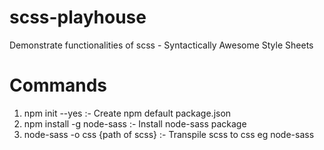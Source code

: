 # scss-playhouse
Demonstrate functionalities of scss - Syntactically Awesome Style Sheets

# Commands

1. npm init --yes :- Create npm default package.json
2. npm install -g node-sass :- Install node-sass package
3. node-sass -o css {path of scss} :- Transpile scss to css
   eg node-sass 
